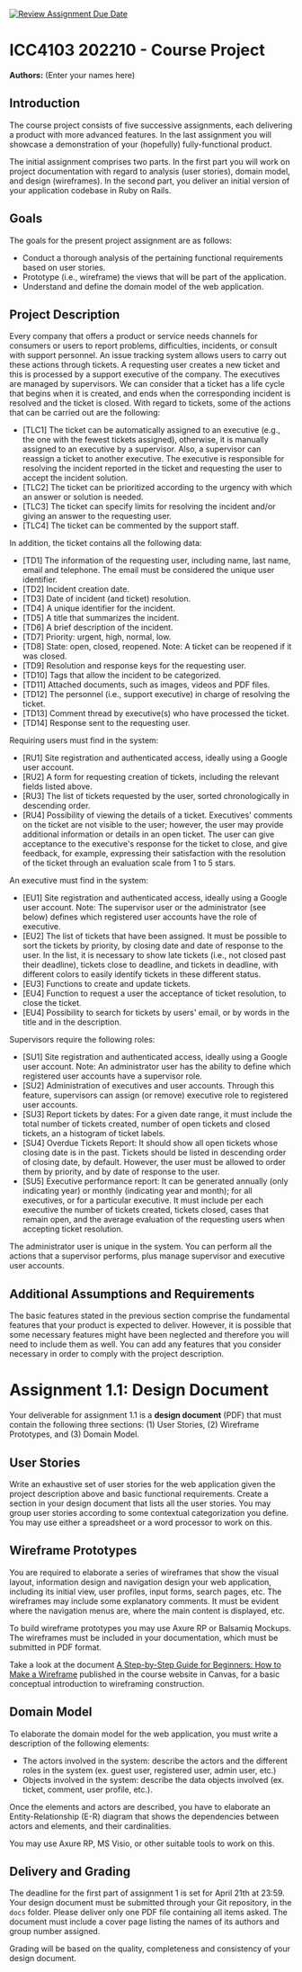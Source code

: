 [![Review Assignment Due Date](https://classroom.github.com/assets/deadline-readme-button-24ddc0f5d75046c5622901739e7c5dd533143b0c8e959d652212380cedb1ea36.svg)](https://classroom.github.com/a/AwmszzVT)
# ICC4103 202210 - Course Project
**Authors:**  (Enter your names here)

## Introduction

The course project consists of five successive assignments, each delivering a product with more advanced features. In the last assignment you will showcase a demonstration of your (hopefully) fully-functional product.

The initial assignment comprises two parts. In the first part you will work on project documentation with regard to analysis (user stories), domain model, and design (wireframes). In the second part, you deliver an initial version of your application codebase in Ruby on Rails.

## Goals

The goals for the present project assignment are as follows:

* Conduct a thorough analysis of the pertaining functional requirements based on user stories.
* Prototype (i.e., wireframe) the views that will be part of the application.
* Understand and define the domain model of the web application.

## Project Description

Every company that offers a product or service needs channels for consumers or users to report problems, difficulties, incidents, or consult with support personnel. An issue tracking system allows users to carry out these actions through tickets. A requesting user creates a new ticket and this is processed by a support executive of the company. The executives are managed by supervisors. We can consider that a ticket has a life cycle that begins when it is created, and ends when the corresponding incident is resolved and the ticket is closed. With regard to tickets, some of the actions that can be carried out are the following:

* [TLC1] The ticket can be automatically assigned to an executive (e.g., the one with the fewest tickets assigned), otherwise, it is manually assigned to an executive by a supervisor. Also, a supervisor can reassign a ticket to another executive. The executive is responsible for resolving the incident reported in the ticket and requesting the user to accept the incident solution.
* [TLC2] The ticket can be prioritized according to the urgency with which an answer or solution is needed.
* [TLC3] The ticket can specify limits for resolving the incident and/or giving an answer to the requesting user.
* [TLC4] The ticket can be commented by the support staff.

In addition, the ticket contains all the following data:

* [TD1] The information of the requesting user, including name, last name, email and telephone. The email must be considered the unique user identifier.
* [TD2] Incident creation date.
* [TD3] Date of incident (and ticket) resolution.
* [TD4] A unique identifier for the incident.
* [TD5] A title that summarizes the incident.
* [TD6] A brief description of the incident.
* [TD7] Priority: urgent, high, normal, low.
* [TD8] State: open, closed, reopened. Note: A ticket can be reopened if it was closed.
* [TD9] Resolution and response keys for the requesting user.
* [TD10] Tags that allow the incident to be categorized.
* [TD11] Attached documents, such as images, videos and PDF files.
* [TD12] The personnel (i.e., support executive) in charge of resolving the ticket.
* [TD13] Comment thread by executive(s) who have processed the ticket.
* [TD14] Response sent to the requesting user.

Requiring users must find in the system:

* [RU1] Site registration and authenticated access, ideally using a Google user account.
* [RU2] A form for requesting creation of tickets, including the relevant fields listed above.
* [RU3] The list of tickets requested by the user, sorted chronologically in descending order.
* [RU4] Possibility of viewing the details of a ticket. Executives' comments on the ticket are not visible to the user; however, the user may provide additional information or details in an open ticket. The user can give acceptance to the executive's response for the ticket to close, and give feedback, for example, expressing their satisfaction with the resolution of the ticket through an evaluation scale from 1 to 5 stars.

An executive must find in the system:

* [EU1] Site registration and authenticated access, ideally using a Google user account. Note: The supervisor user or the administrator (see below) defines which registered user accounts have the role of executive.
* [EU2] The list of tickets that have been assigned. It must be possible to sort the tickets by priority, by closing date and date of response to the user. In the list, it is necessary to show late tickets (i.e., not closed past their deadline), tickets close to deadline, and tickets in deadline, with different colors to easily identify tickets in these different status.
* [EU3] Functions to create and update tickets.
* [EU4] Function to request a user the acceptance of ticket resolution, to close the ticket.
* [EU4] Possibility to search for tickets by users' email, or by words in the title and in the description.

Supervisors require the following roles:

* [SU1] Site registration and authenticated access, ideally using a Google user account. Note: An administrator user has the ability to define which registered user accounts have a supervisor role.
* [SU2] Administration of executives and user accounts. Through this feature, supervisors can assign (or remove) executive role to registered user accounts.
* [SU3] Report tickets by dates: For a given date range, it must include the total number of tickets created, number of open tickets and closed tickets, an a histogram of ticket labels.
* [SU4] Overdue Tickets Report: It should show all open tickets whose closing date is in the past. Tickets should be listed in descending order of closing date, by default. However, the user must be allowed to order them by priority, and by date of response to the user.
* [SU5] Executive performance report: It can be generated annually (only indicating year) or monthly (indicating year and month); for all executives, or for a particular executive. It must include per each executive the number of tickets created, tickets closed, cases that remain open, and the average evaluation of the requesting users when accepting ticket resolution.

The administrator user is unique in the system. You can perform all the actions that a supervisor performs, plus manage supervisor and executive user accounts.

## Additional Assumptions and Requirements

The basic features stated in the previous section comprise the fundamental features that your product is expected to deliver. However, it is possible that some necessary features might have been neglected and therefore you will need to include them as well. You can add any features that you consider necessary in order to comply with the project description.

# Assignment 1.1: Design Document

Your deliverable for assignment 1.1 is a **design document** (PDF) that must contain the following three sections: (1) User Stories, (2) Wireframe Prototypes, and (3) Domain Model.

## User Stories

Write an exhaustive set of user stories for the web application given the project description above and basic functional requirements. Create a section in your design document that lists all the user stories. You may group user stories according to some contextual categorization you define. You may use either a spreadsheet or a word processor to work on this.

## Wireframe Prototypes

You are required to elaborate a series of wireframes that show the visual layout, information design and navigation design your web application, including its initial view, user profiles, input forms, search pages, etc. The wireframes may include some explanatory comments. It must be evident where the navigation menus are, where the main content is displayed, etc.

To build wireframe prototypes you may use Axure RP or Balsamiq Mockups. The wireframes must be included in your documentation, which must be submitted in PDF format. 

Take a look at the document [A Step-by-Step Guide for Beginners: How to Make a Wireframe](https://medium.com/@tristaljing/a-step-by-step-guide-for-beginners-how-to-make-a-wireframe-325b48c2a1ff) published in the course website in Canvas, for a basic conceptual introduction to wireframing construction.

## Domain Model

To elaborate the domain model for the web application, you must write a description of the following elements:

* The actors involved in the system: describe the actors and the different roles in the system (ex. guest user, registered user, admin user, etc.)
* Objects involved in the system: describe the data objects involved (ex. ticket, comment, user profile, etc.).

Once the elements and actors are described, you have to elaborate an Entity-Relationship (E-R) diagram that shows the dependencies between actors and elements, and their cardinalities. 

You may use Axure RP, MS Visio, or other suitable tools to work on this.

## Delivery and Grading

The deadline for the first part of assignment 1 is set for April 21th at 23:59. Your design document must be submitted through your Git repository, in the `docs` folder. Please deliver only one PDF file containing all items asked. The document must include a cover page listing the names of its authors and group number assigned.

Grading will be based on the quality, completeness and consistency of your design document.



